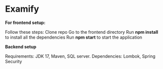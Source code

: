 # Examify


**For frontend setup:**

Follow these steps:
Clone repo
Go to the frontend directory
Run **npm install** to install all the dependencies
Run **npm start** to start the application


**Backend setup**

Requirements: JDK 17, Maven, SQL server.
Dependencies: Lombok, Spring Security
